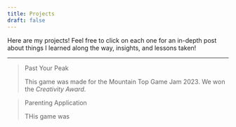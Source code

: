 ```yaml
---
title: Projects
draft: false
---
```


Here are my projects! Feel free to click on each one for an in-depth post about things I learned along the way, insights, and lessons taken! 

---

> Past Your Peak
> 
> This game was made for the Mountain Top Game Jam 2023. We won the *Creativity Award*.



> Parenting Application
> 
> THis game was 